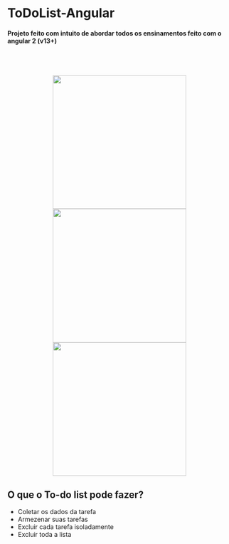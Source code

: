 # ToDoList-Angular

#### Projeto feito com intuito de abordar todos os ensinamentos feito com o angular 2 (v13+)
<br>
<br>
<br>

<div align="center">
  <img src="https://user-images.githubusercontent.com/84295716/158709692-3b7737f1-c65b-4bfd-b3f2-7d2e914bac2d.PNG" width="300px">
  <img src="https://user-images.githubusercontent.com/84295716/158709694-4a8e13cb-38e9-4805-9ae0-407a84a8f133.PNG" width="300px">
  <img src="https://user-images.githubusercontent.com/84295716/158709696-e2afc0ea-75f6-4df2-9a0e-2730e67dff48.PNG" width="300px">
</div>

## O que o To-do list pode fazer?
<ul>
  <li>Coletar os dados da tarefa </li>
  <li>Armezenar suas tarefas</li>
  <li>Excluir cada tarefa isoladamente</li>
  <li>Excluir toda a lista</li>
</ul>
